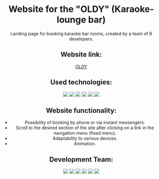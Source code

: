 <div id="header" align="center">
  <h1>Website for the "OLDY" (Karaoke-lounge bar)</h1>
  <p>Landing page for booking karaoke bar rooms, created by a team of 6 developers.</p>
  <h2>Website link:</h2>
  <a href="https://elencodes.github.io/project_karaoke-bar)/">OLDY</a>
  <h2>Used technologies:</h2> 
    <div id=technologies>
      <img src="https://img.shields.io/badge/html5-%23E34F26.svg?style=for-the-badge&logo=html5&logoColor=white">
      <img src="https://img.shields.io/badge/SASS-hotpink.svg?style=for-the-badge&logo=SASS&logoColor=white">
      <img src="https://img.shields.io/badge/css3-%231572B6.svg?style=for-the-badge&logo=css3&logoColor=white">
      <img src="https://img.shields.io/badge/figma-%23F24E1E.svg?style=for-the-badge&logo=figma&logoColor=white">
      <img src="https://img.shields.io/badge/github-%23121011.svg?style=for-the-badge&logo=github&logoColor=white">
      <img src="https://img.shields.io/badge/git-%23F05033.svg?style=for-the-badge&logo=git&logoColor=white">
    </div>
  <h2>Website functionality:</h2>
  <ul>
    <li>Possibility of booking by phone or via instant messengers.</li>
    <li>Scroll to the desired section of the site after clicking on a link in the navigation menu (fixed menu).</li>
    <li>Adaptability to various devices.</li>
    <li>Animation.</li>
  </ul>
  <h2>Development Team:</h2> 
  <div id=bages>
    <a href="https://github.com/elencodes"><img src="https://img.shields.io/badge/ELENA-%23000000?style=for-the-badge&logo=github"></a>
    <a href="https://github.com/ria-helluva-boss"><img src="https://img.shields.io/badge/viktoria-%23000000?style=for-the-badge&logo=github"></a>
    <a href="https://github.com/MarikaShub"><img src="https://img.shields.io/badge/marina-%23FFFF09?style=for-the-badge&logo=github&logoColor=%23000000"></a>
    <a href="https://github.com/sova0110"><img src="https://img.shields.io/badge/olga-%23FFFF09?style=for-the-badge&logo=github&logoColor=%23000000"></a>
    <a href="https://github.com/MariaKazikaeva"><img src="https://img.shields.io/badge/maria-%23E7157B?style=for-the-badge&logo=github"></a>
    <a href="https://github.com/DariaUmipa"><img src="https://img.shields.io/badge/daria-%23E7157B?style=for-the-badge&logo=github"></a>
  </div>
</div>
